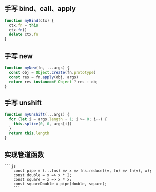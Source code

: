 ## 手写 bind、call、apply

```js
function myBind(ctx) {
  ctx.fn = this
  ctx.fn()
  delete ctx.fn
}
```

## 手写 new

```js
function myNew(fn, ...args) {
  const obj = Object.create(fn.prototype)
  const res = fn.apply(obj, args)
  return res instanceof Object ? res : obj
}
```

## 手写 unshift

```js
function myUnshift(...args) {
  for (let i = args.length - 1; i >= 0; i--) {
    this.splice(0, 0, args[i])
  }
  return this.length
}
```

## 实现管道函数

    ```js
        const pipe = (...fns) => x => fns.reduce((v, fn) => fn(v), x);
        const double = x => x * 2;
        const square = x => x * x;
        const squareDouble = pipe(double, square);
        ```
